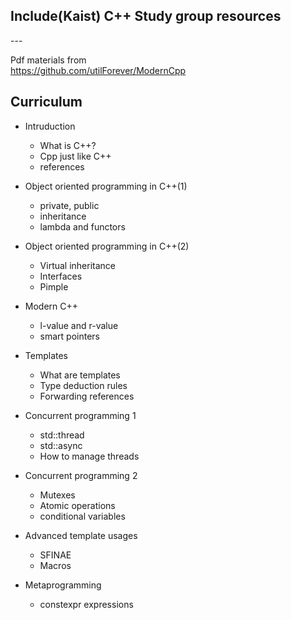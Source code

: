 <h2> Include(Kaist) C++ Study group resources </h2>
---


Pdf materials from  
https://github.com/utilForever/ModernCpp

Curriculum
---

* Intruduction
  * What is C++?
  * Cpp just like C++
  * references
  
* Object oriented programming in C++(1)
  * private, public
  * inheritance
  * lambda and functors

* Object oriented programming in C++(2)
  * Virtual inheritance
  * Interfaces
  * Pimple

* Modern C++
  * l-value and r-value
  * smart pointers
  
* Templates
  * What are templates
  * Type deduction rules
  * Forwarding references
  
* Concurrent programming 1
  * std::thread
  * std::async
  * How to manage threads
  
* Concurrent programming 2
  * Mutexes
  * Atomic operations
  * conditional variables
  
* Advanced template usages
  * SFINAE
  * Macros
  
* Metaprogramming
  * constexpr expressions
  

